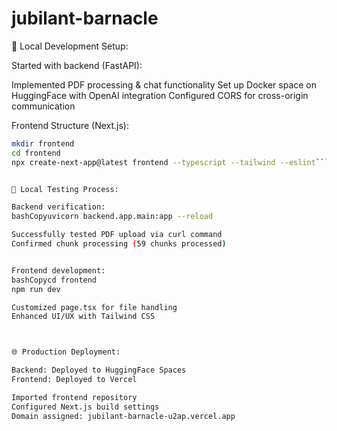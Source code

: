 # jubilant-barnacle
🔧 Local Development Setup:

Started with backend (FastAPI):

Implemented PDF processing & chat functionality
Set up Docker space on HuggingFace with OpenAI integration
Configured CORS for cross-origin communication


Frontend Structure (Next.js):
```bash
mkdir frontend
cd frontend
npx create-next-app@latest frontend --typescript --tailwind --eslint```


🧪 Local Testing Process:

Backend verification:
bashCopyuvicorn backend.app.main:app --reload

Successfully tested PDF upload via curl command
Confirmed chunk processing (59 chunks processed)


Frontend development:
bashCopycd frontend
npm run dev

Customized page.tsx for file handling
Enhanced UI/UX with Tailwind CSS



🌐 Production Deployment:

Backend: Deployed to HuggingFace Spaces
Frontend: Deployed to Vercel

Imported frontend repository
Configured Next.js build settings
Domain assigned: jubilant-barnacle-u2ap.vercel.app
